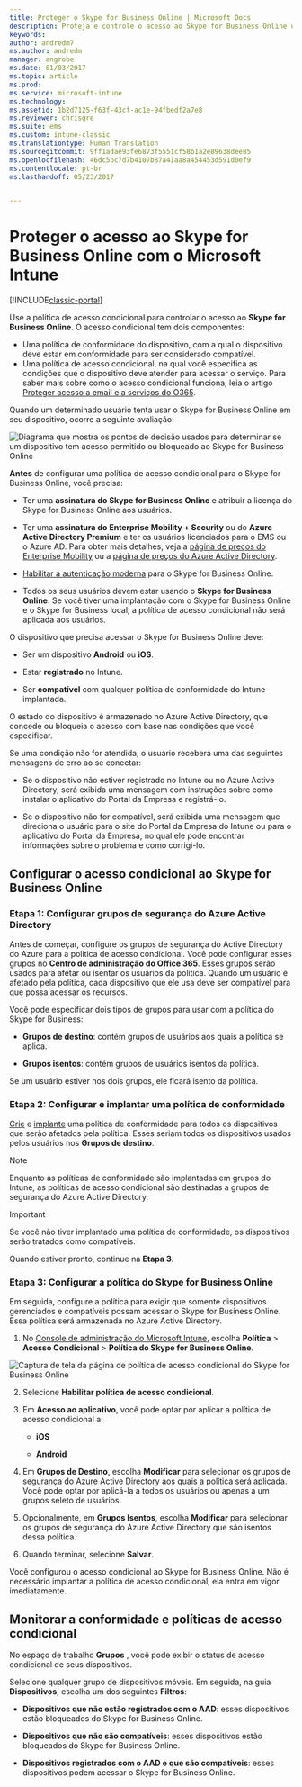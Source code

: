 ```yaml
---
title: Proteger o Skype for Business Online | Microsoft Docs
description: Proteja e controle o acesso ao Skype for Business Online usando o acesso condicional.
keywords: 
author: andredm7
ms.author: andredm
manager: angrobe
ms.date: 01/03/2017
ms.topic: article
ms.prod: 
ms.service: microsoft-intune
ms.technology: 
ms.assetid: 1b2d7125-f63f-43cf-ac1e-94fbedf2a7e8
ms.reviewer: chrisgre
ms.suite: ems
ms.custom: intune-classic
ms.translationtype: Human Translation
ms.sourcegitcommit: 9ff1adae93fe6873f5551cf58b1a2e89638dee85
ms.openlocfilehash: 46dc5bc7d7b4107b87a41aa8a454453d591d0ef9
ms.contentlocale: pt-br
ms.lasthandoff: 05/23/2017


---
```


# <a name="protect-access-to-skype-for-business-online-with-microsoft-intune"></a>Proteger o acesso ao Skype for Business Online com o Microsoft Intune

[!INCLUDE[classic-portal](../includes/classic-portal.md)]

Use a política de acesso condicional para controlar o acesso ao **Skype for Business Online**.
O acesso condicional tem dois componentes:
- Uma política de conformidade do dispositivo, com a qual o dispositivo deve estar em conformidade para ser considerado compatível.
- Uma política de acesso condicional, na qual você especifica as condições que o dispositivo deve atender para acessar o serviço.
Para saber mais sobre como o acesso condicional funciona, leia o artigo [Proteger acesso a email e a serviços do O365](restrict-access-to-email-and-o365-services-with-microsoft-intune.md).

Quando um determinado usuário tenta usar o Skype for Business Online em seu dispositivo, ocorre a seguinte avaliação:

![Diagrama que mostra os pontos de decisão usados para determinar se um dispositivo tem acesso permitido ou bloqueado ao Skype for Business Online](../media/ConditionalAccess_SkypeforBusiness.png)

**Antes** de configurar uma política de acesso condicional para o Skype for Business Online, você precisa:
- Ter uma **assinatura do Skype for Business Online** e atribuir a licença do Skype for Business Online aos usuários.
- Ter uma **assinatura do Enterprise Mobility + Security** ou do **Azure Active Directory Premium** e ter os usuários licenciados para o EMS ou o Azure AD. Para obter mais detalhes, veja a [página de preços do Enterprise Mobility](https://www.microsoft.com/cloud-platform/enterprise-mobility-pricing) ou a [página de preços do Azure Active Directory](https://azure.microsoft.com/pricing/details/active-directory/).

-   [Habilitar a autenticação moderna](/intune-classic/deploy-use/restrict-access-to-skype-for-business-online-with-microsoft-intune) para o Skype for Business Online.
-  Todos os seus usuários devem estar usando o **Skype for Business Online**. Se você tiver uma implantação com o Skype for Business Online e o Skype for Business local, a política de acesso condicional não será aplicada aos usuários.

O dispositivo que precisa acessar o Skype for Business Online deve:

-   Ser um dispositivo **Android** ou **iOS**.

-   Estar **registrado** no Intune.

-   Ser **compatível** com qualquer política de conformidade do Intune implantada.


O estado do dispositivo é armazenado no Azure Active Directory, que concede ou bloqueia o acesso com base nas condições que você especificar.

Se uma condição não for atendida, o usuário receberá uma das seguintes mensagens de erro ao se conectar:

-   Se o dispositivo não estiver registrado no Intune ou no Azure Active Directory, será exibida uma mensagem com instruções sobre como instalar o aplicativo do Portal da Empresa e registrá-lo.

-   Se o dispositivo não for compatível, será exibida uma mensagem que direciona o usuário para o site do Portal da Empresa do Intune ou para o aplicativo do Portal da Empresa, no qual ele pode encontrar informações sobre o problema e como corrigi-lo.

## <a name="configure-conditional-access-for-skype-for-business-online"></a>Configurar o acesso condicional ao Skype for Business Online

### <a name="step-1-configure-azure-active-directory-security-groups"></a>Etapa 1: Configurar grupos de segurança do Azure Active Directory
Antes de começar, configure os grupos de segurança do Active Directory do Azure para a política de acesso condicional. Você pode configurar esses grupos no **Centro de administração do Office 365**. Esses grupos serão usados para afetar ou isentar os usuários da política. Quando um usuário é afetado pela política, cada dispositivo que ele usa deve ser compatível para que possa acessar os recursos.

Você pode especificar dois tipos de grupos para usar com a política do Skype for Business:

-   **Grupos de destino**: contém grupos de usuários aos quais a política se aplica.

-   **Grupos isentos**: contém grupos de usuários isentos da política.

Se um usuário estiver nos dois grupos, ele ficará isento da política.

### <a name="step-2-configure-and-deploy-a-compliance-policy"></a>Etapa 2: Configurar e implantar uma política de conformidade
[Crie](create-a-device-compliance-policy-in-microsoft-intune.md) e [implante](deploy-and-monitor-a-device-compliance-policy-in-microsoft-intune.md) uma política de conformidade para todos os dispositivos que serão afetados pela política. Esses seriam todos os dispositivos usados pelos usuários nos **Grupos de destino**.

> [!NOTE]
> Enquanto as políticas de conformidade são implantadas em grupos do Intune, as políticas de acesso condicional são destinadas a grupos de segurança do Azure Active Directory.


> [!IMPORTANT]
> Se você não tiver implantado uma política de conformidade, os dispositivos serão tratados como compatíveis.

Quando estiver pronto, continue na **Etapa 3**.

### <a name="step-3-configure-the-skype-for-business-online-policy"></a>Etapa 3: Configurar a política do Skype for Business Online
Em seguida, configure a política para exigir que somente dispositivos gerenciados e compatíveis possam acessar o Skype for Business Online. Essa política será armazenada no Azure Active Directory.

1.  No [Console de administração do Microsoft Intune](https://manage.microsoft.com), escolha **Política** > **Acesso Condicional** > **Política do Skype for Business Online**.

  ![Captura de tela da página de política de acesso condicional do Skype for Business Online](./media/conditional_access_SFBPolicy.png)

2.  Selecione **Habilitar política de acesso condicional**.

3.  Em **Acesso ao aplicativo**, você pode optar por aplicar a política de acesso condicional a:

    -   **iOS**

    -   **Android**

4.  Em **Grupos de Destino**, escolha **Modificar** para selecionar os grupos de segurança do Azure Active Directory aos quais a política será aplicada. Você pode optar por aplicá-la a todos os usuários ou apenas a um grupos seleto de usuários.

5.  Opcionalmente, em **Grupos Isentos**, escolha **Modificar** para selecionar os grupos de segurança do Azure Active Directory que são isentos dessa política.

6.  Quando terminar, selecione **Salvar**.

Você configurou o acesso condicional ao Skype for Business Online. Não é necessário implantar a política de acesso condicional, ela entra em vigor imediatamente.


## <a name="monitor-the-compliance-and-conditional-access-policies"></a>Monitorar a conformidade e políticas de acesso condicional
No espaço de trabalho **Grupos** , você pode exibir o status de acesso condicional de seus dispositivos.

Selecione qualquer grupo de dispositivos móveis. Em seguida, na guia **Dispositivos**, escolha um dos seguintes **Filtros**:

* **Dispositivos que não estão registrados com o AAD**: esses dispositivos estão bloqueados do Skype for Business Online.

* **Dispositivos que não são compatíveis**: esses dispositivos estão bloqueados do Skype for Business Online.

* **Dispositivos registrados com o AAD e que são compatíveis**: esses dispositivos podem acessar o Skype for Business Online.

